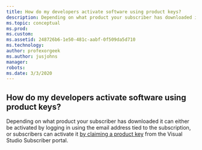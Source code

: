 ```yaml
---
title: How do my developers activate software using product keys?
description: Depending on what product your subscriber has downloaded it can either be activated by logging in using the email address tied to the...
ms.topic: conceptual
ms.prod: 
ms.custom: 
ms.assetid: 248726b6-1e50-481c-aabf-0f509da5d710
ms.technology: 
author: profexorgeek
ms.author: jusjohns
manager: 
robots: 
ms.date: 3/3/2020
---
```


## How do my developers activate software using product keys?

Depending on what product your subscriber has downloaded it can either be activated by logging in using the email address tied to the subscription, or subscribers can activate it [by claiming a product key](https://docs.microsoft.com/en-ca/visualstudio/subscriptions/product-keys) from the Visual Studio Subscriber portal.
